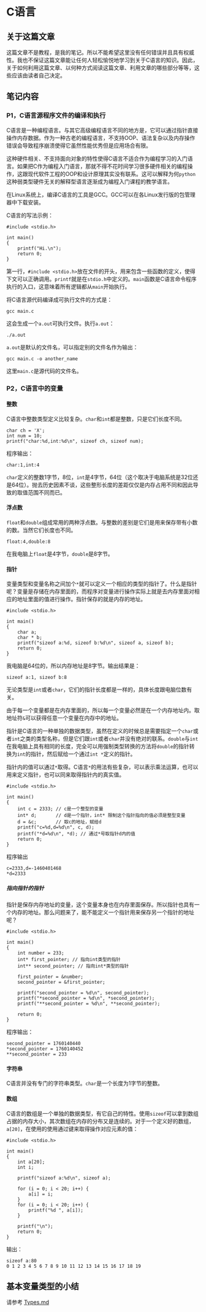 # C语言

## 关于这篇文章

这篇文章不是教程，是我的笔记。所以不能希望这里没有任何错误并且具有权威性。我也不保证这篇文章能让任何人轻松愉悦地学习到关于C语言的知识。因此，关于如何利用这篇文章、以何种方式阅读这篇文章、利用文章的哪些部分等等，这些应该由读者自己决定。

## 笔记内容

### P1，C语言源程序文件的编译和执行

C语言是一种编程语言。与其它高级编程语言不同的地方是，它可以通过指针直接操作内存数据。作为一种古老的编程语言，不支持OOP、语法复杂以及内存操作错误会导致程序崩溃使得它虽然性能优秀但是应用场合有限。

这种硬件相关、不支持面向对象的特性使得C语言不适合作为编程学习的入门语言。如果把C作为编程入门语言，那就不得不花时间学习很多硬件相关的编程操作，这跟现代软件工程的OOP和设计原理其实没有联系。这可以解释为何`python`这种弱类型硬件无关的解释型语言逐渐成为编程入门课程的教学语言。

在Linux系统上，编译C语言的工具是GCC。GCC可以在各Linux发行版的包管理器中下载安装。

C语言的写法示例：

    #include <stdio.h>

    int main()
    {
        printf("Hi.\n");
        return 0;
    }

第一行，`#include <stdio.h>`放在文件的开头，用来包含一些函数的定义，使得下文可以正确调用。`printf`就是在`stdio.h`中定义的。`main`函数是C语言命令程序执行的入口，这意味着所有逻辑都从`main`开始执行。

将C语言源代码编译成可执行文件的方式是：

    gcc main.c

这会生成一个`a.out`可执行文件。执行`a.out`：

    ./a.out

`a.out`是默认的文件名，可以指定别的文件名作为输出：

    gcc main.c -o another_name

这里`main.c`是源代码的文件名。

### P2，C语言中的变量

#### 整数

C语言中整数类型定义比较复杂。`char`和`int`都是整数，只是它们长度不同。

    char ch = 'X';
    int num = 10;
    printf("char:%d,int:%d\n", sizeof ch, sizeof num);

程序输出：

    char:1,int:4

`char`定义的整数1字节，8位，`int`是4字节，64位（这个取决于电脑系统是32位还是64位）。抛去历史因素不谈，这些整形长度的差距仅仅是内存占用不同和因此导致的取值范围不同而已。

#### 浮点数

`float`和`double`组成常用的两种浮点数。与整数的差别是它们是用来保存带有小数的数。当然它们长度也不同。

    float:4,double:8

在我电脑上`float`是4字节，`double`是8字节。

#### 指针

变量类型和变量名称之间加个`*`就可以定义一个相应的类型的指针了。什么是指针呢？变量是存储在内存里面的，而程序对变量进行操作实际上就是去内存里面对相应的地址里面的值进行操作。指针保存的就是内存的地址。

    #include <stdio.h>
    
    int main()
    {
        char a;
        char * b;
        printf("sizeof a:%d, sizeof b:%d\n", sizeof a, sizeof b);
        return 0;
    }

我电脑是64位的，所以内存地址是8字节。输出结果是：

    sizeof a:1, sizeof b:8

无论类型是`int`或者`char`，它们的指针长度都是一样的，具体长度跟电脑位数有关。

由于每一个变量都是在内存里面的，所以每一个变量必然是在一个内存地址内。取地址符`&`可以获得任意一个变量在内存中的地址。

指针是C语言的一种单独的数据类型，虽然在定义的时候总是需要指定一个`char`或者`int`之类的类型名称，但是它们跟`int`或者`char`并没有绝对的联系。`double`与`int`在我电脑上具有相同的长度，完全可以用强制类型转换的方法将`double`的指针转换为`int`的指针，然后赋给一个通过`int *`定义的指针。

指针内的值可以通过`*`取得。C语言`*`的用法有些复杂，可以表示乘法运算，也可以用来定义指针，也可以同来取得指针内的真实值。

    #include <stdio.h>
    
    int main()
    {
        int c = 2333; // c是一个整型的变量
        int* d;       // d是一个指针，int* 限制这个指针指向的值必须是整型变量
        d = &c;       // 取c的地址，赋给d
        printf("c=%d,d=%d\n", c, d);
        printf("*d=%d\n", *d); // 通过*号取指针d内的值
        return 0;
    }

程序输出

    c=2333,d=-1460401468
    *d=2333

##### 指向指针的指针

指针是保存内存地址的变量，这个变量本身也在内存里面保存。所以指针也具有一个内存的地址。那么问题来了，能不能定义一个指针用来保存另一个指针的地址呢？

    #include <stdio.h>
    
    int main()
    {
        int number = 233;
        int* first_pointer; // 指向int类型的指针
        int** second_pointer; // 指向int*类型的指针
    
        first_pointer = &number;
        second_pointer = &first_pointer;
    
        printf("second_pointer = %d\n", second_pointer);
        printf("*second_pointer = %d\n", *second_pointer);
        printf("**second_pointer = %d\n", **second_pointer);
    
        return 0;
    }

程序输出：

    second_pointer = 1760140440
    *second_pointer = 1760140452
    **second_pointer = 233

#### 字符串

C语言并没有专门的字符串类型。`char`是一个长度为1字节的整数。

#### 数组

C语言的数组是一个单独的数据类型，有它自己的特性。使用`sizeof`可以拿到数组占据的内存大小，其次数组在内存的分布又是连续的。对于一个定义好的数组，`a[20]`，在使用的使用通过键来取得操作对应元素的值：

    #include <stdio.h>
    
    int main()
    {
        int a[20];
        int i;
    
        printf("sizeof a:%d\n", sizeof a);
    
        for (i = 0; i < 20; i++) {
            a[i] = i;
        }
        for (i = 0; i < 20; i++) {
            printf("%d ", a[i]);
        }
    
        printf("\n");
        return 0;
    }

输出：

    sizeof a:80
    0 1 2 3 4 5 6 7 8 9 10 11 12 13 14 15 16 17 18 19

## 基本变量类型的小结

请参考 [Types.md](Types.md "变量类型")